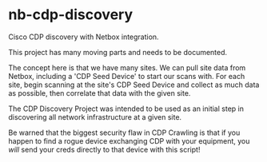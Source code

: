 # nb-cdp-discovery
Cisco CDP discovery with Netbox integration. 

This project has many moving parts and needs to be documented.

The concept here is that we have many sites. We can pull site data from Netbox, including a 'CDP Seed Device' to start our scans with. For each site, begin scanning at the site's CDP Seed Device and collect as much data as possible, then correlate that data with the given site. 

The CDP Discovery Project was intended to be used as an initial step in discovering all network infrastructure at a given site. 

Be warned that the biggest security flaw in CDP Crawling is that if you happen to find a rogue device exchanging CDP with your equipment, you *will* send your creds directly to that device with this script!
